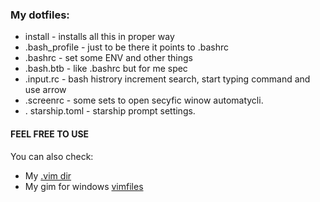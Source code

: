 ### My dotfiles:

- install  - installs all this in proper way
- .bash_profile  - just to be there it points to .bashrc
- .bashrc  - set some ENV and other things
- .bash.btb  - like .bashrc but for me spec
- .input.rc  - bash histrory increment search, start typing command and use arrow
- .screenrc  - some sets to open secyfic winow automatycli.
- . starship.toml  - starship prompt settings.

#### FEEL FREE TO USE

You can also check:
- My [.vim dir](https://github.com/r0w3r/.vim)
- My gim for windows [vimfiles](https://github.com/r0w3r/vimfiles)


